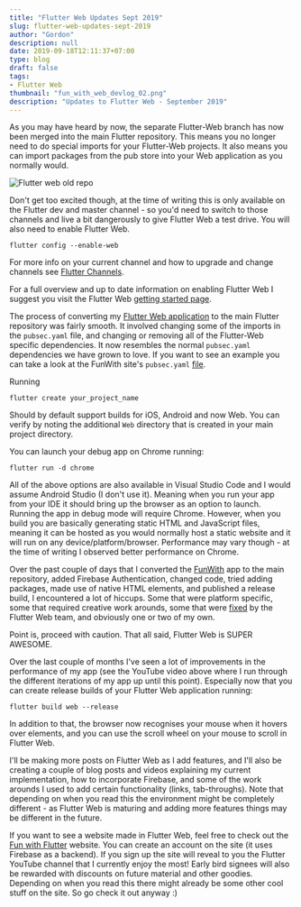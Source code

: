 ```yaml
---
title: "Flutter Web Updates Sept 2019"
slug: flutter-web-updates-sept-2019
author: "Gordon"
description: null
date: 2019-09-18T12:11:37+07:00
type: blog
draft: false
tags:
- Flutter Web
thumbnail: "fun_with_web_devlog_02.png"
description: "Updates to Flutter Web - September 2019"
---
```

As you may have heard by now, the separate Flutter-Web branch has now been merged into the main Flutter repository. This means you no longer need to do special imports for your Flutter-Web projects. It also means you can import packages from the pub store into your Web application as you normally would.

![Flutter web old repo](/pictures/flutter_web_updates_sept_2019/flutter_web_old_repo.png)

Don't get too excited though, at the time of writing this is only available on the Flutter dev and master channel - so you'd need to switch to those channels and live a bit dangerously to give Flutter Web a test drive. You will also need to enable Flutter Web.

```
flutter config --enable-web
```

For more info on your current channel and how to upgrade and change channels see [Flutter Channels](https://flutter.dev/docs/development/tools/sdk/upgrading).

For a full overview and up to date information on enabling Flutter Web I suggest you visit the Flutter Web [getting started page](https://flutter.dev/docs/get-started/web).

The process of converting my [Flutter Web application](https://funwith.app) to the main Flutter repository was fairly smooth. It involved changing some of the imports in the `pubsec.yaml` file, and changing or removing all of the Flutter-Web specific dependencies. It now resembles the normal `pubsec.yaml` dependencies we have grown to love. If you want to see an example you can take a look at the FunWith site's `pubsec.yaml` [file](https://github.com/funwithflutter/fun-with-flutter-website/blob/master/pubspec.yaml).

Running
```
flutter create your_project_name
```
Should by default support builds for iOS, Android and now Web. You can verify by noting the additional `Web` directory that is created in your main project directory.

You can launch your debug app on Chrome running:
```
flutter run -d chrome
```

All of the above options are also available in Visual Studio Code and I would assume Android Studio (I don't use it). Meaning when you run your app from your IDE it should bring up the browser as an option to launch. Running the app in debug mode will require Chrome. However, when you build you are basically generating static HTML and JavaScript files, meaning it can be hosted as you would normally host a static website and it will run on any device/platform/browser. Performance may vary though - at the time of writing I observed better performance on Chrome.

Over the past couple of days that I converted the [FunWith](https://funwith.app) app to the main repository, added Firebase Authentication, changed code, tried adding packages, made use of native HTML elements, and published a release build, I encountered a lot of hiccups. Some that were platform specific, some that required creative work arounds, some that were [fixed](https://github.com/flutter/flutter/issues/34858) by the Flutter Web team, and obviously one or two of my own.

Point is, proceed with caution. That all said, Flutter Web is SUPER AWESOME.

Over the last couple of months I've seen a lot of improvements in the performance of my app (see the YouTube video above where I run through the different iterations of my app up until this point). Especially now that you can create release builds of your Flutter Web application running:
```
flutter build web --release
```

In addition to that, the browser now recognises your mouse when it hovers over elements, and you can use the scroll wheel on your mouse to scroll in Flutter Web.

I'll be making more posts on Flutter Web as I add features, and I'll also be creating a couple of blog posts and videos explaining my current implementation, how to incorporate Firebase, and some of the work arounds I used to add certain functionality (links, tab-throughs). Note that depending on when you read this the environment might be completely different - as Flutter Web is maturing and adding more features things may be different in the future.

If you want to see a website made in Flutter Web, feel free to check out the [Fun with Flutter](https://funwith.app) website. You can create an account on the site (it uses Firebase as a backend). If you sign up the site will reveal to you the Flutter YouTube channel that I currently enjoy the most! Early bird signees will also be rewarded with discounts on future material and other goodies. Depending on when you read this there might already be some other cool stuff on the site. So go check it out anyway :)
